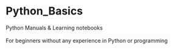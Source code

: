 # Python_Basics
Python Manuals &amp; Learning notebooks</br>
</br>
For beginners without any experience in Python or programming
